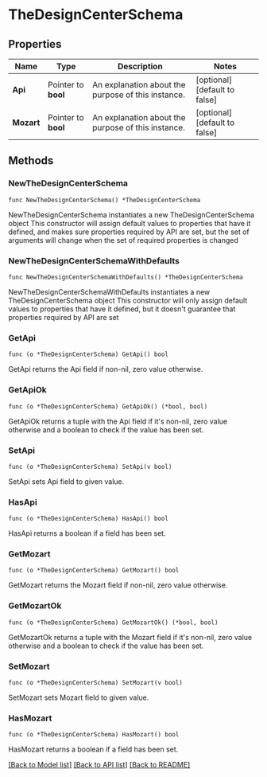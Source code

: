 # TheDesignCenterSchema

## Properties

Name | Type | Description | Notes
------------ | ------------- | ------------- | -------------
**Api** | Pointer to **bool** | An explanation about the purpose of this instance. | [optional] [default to false]
**Mozart** | Pointer to **bool** | An explanation about the purpose of this instance. | [optional] [default to false]

## Methods

### NewTheDesignCenterSchema

`func NewTheDesignCenterSchema() *TheDesignCenterSchema`

NewTheDesignCenterSchema instantiates a new TheDesignCenterSchema object
This constructor will assign default values to properties that have it defined,
and makes sure properties required by API are set, but the set of arguments
will change when the set of required properties is changed

### NewTheDesignCenterSchemaWithDefaults

`func NewTheDesignCenterSchemaWithDefaults() *TheDesignCenterSchema`

NewTheDesignCenterSchemaWithDefaults instantiates a new TheDesignCenterSchema object
This constructor will only assign default values to properties that have it defined,
but it doesn't guarantee that properties required by API are set

### GetApi

`func (o *TheDesignCenterSchema) GetApi() bool`

GetApi returns the Api field if non-nil, zero value otherwise.

### GetApiOk

`func (o *TheDesignCenterSchema) GetApiOk() (*bool, bool)`

GetApiOk returns a tuple with the Api field if it's non-nil, zero value otherwise
and a boolean to check if the value has been set.

### SetApi

`func (o *TheDesignCenterSchema) SetApi(v bool)`

SetApi sets Api field to given value.

### HasApi

`func (o *TheDesignCenterSchema) HasApi() bool`

HasApi returns a boolean if a field has been set.

### GetMozart

`func (o *TheDesignCenterSchema) GetMozart() bool`

GetMozart returns the Mozart field if non-nil, zero value otherwise.

### GetMozartOk

`func (o *TheDesignCenterSchema) GetMozartOk() (*bool, bool)`

GetMozartOk returns a tuple with the Mozart field if it's non-nil, zero value otherwise
and a boolean to check if the value has been set.

### SetMozart

`func (o *TheDesignCenterSchema) SetMozart(v bool)`

SetMozart sets Mozart field to given value.

### HasMozart

`func (o *TheDesignCenterSchema) HasMozart() bool`

HasMozart returns a boolean if a field has been set.


[[Back to Model list]](../README.md#documentation-for-models) [[Back to API list]](../README.md#documentation-for-api-endpoints) [[Back to README]](../README.md)


